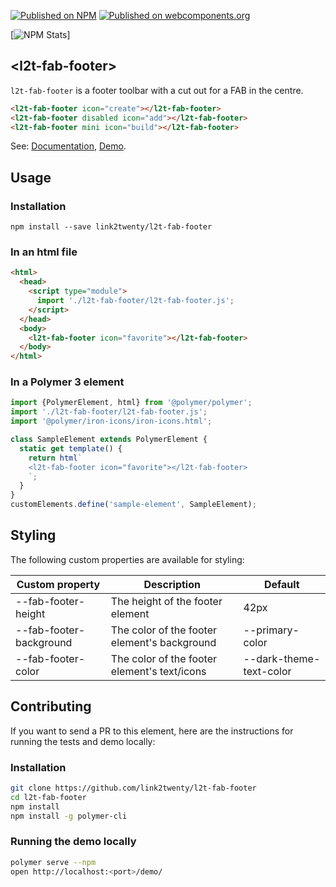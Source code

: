 [![Published on NPM](https://img.shields.io/npm/v/l2t-fab-footer.svg)](https://www.npmjs.com/package/l2t-fab-footer)
[![Published on webcomponents.org](https://img.shields.io/badge/webcomponents.org-published-blue.svg)](https://www.webcomponents.org/element/l2t-fab-footer)

[![NPM Stats](https://nodei.co/npm/l2t-fab-footer.png)]

## &lt;l2t-fab-footer&gt;

`l2t-fab-footer` is a footer toolbar with a cut out for a FAB in the centre.

<!--
```
<custom-element-demo>
  <template>
    <script type="module">
      import 'https://cdn.jsdelivr.net/gh/Link2Twenty/l2t-fab-footer@build/build/bundle.js';
    </script>
    <next-code-block></next-code-block>
  </template>
</custom-element-demo>
```
-->
```html
<l2t-fab-footer icon="create"></l2t-fab-footer>
<l2t-fab-footer disabled icon="add"></l2t-fab-footer>
<l2t-fab-footer mini icon="build"></l2t-fab-footer>
```

See: [Documentation](https://www.webcomponents.org/element/l2t-fab-footer), [Demo](https://www.webcomponents.org/element/l2t-fab-footer/demo/demo/index.html).

## Usage

### Installation

```
npm install --save link2twenty/l2t-fab-footer
```

### In an html file
```html
<html>
  <head>
    <script type="module">
      import './l2t-fab-footer/l2t-fab-footer.js';
    </script>
  </head>
  <body>
    <l2t-fab-footer icon="favorite"></l2t-fab-footer>
  </body>
</html>
```

### In a Polymer 3 element
```js
import {PolymerElement, html} from '@polymer/polymer';
import './l2t-fab-footer/l2t-fab-footer.js';
import '@polymer/iron-icons/iron-icons.html';

class SampleElement extends PolymerElement {
  static get template() {
    return html`
    <l2t-fab-footer icon="favorite"></l2t-fab-footer>
    `;
  }
}
customElements.define('sample-element', SampleElement);
```

## Styling

The following custom properties are available for styling:

| Custom property | Description | Default |
|----------------|-------------|-------------|
| --fab-footer-height | The height of the footer element | 42px |
| --fab-footer-background | The color of the footer element's background | --primary-color |
| --fab-footer-color | The color of the footer element's text/icons | --dark-theme-text-color |

## Contributing
If you want to send a PR to this element, here are
the instructions for running the tests and demo locally:

### Installation
```sh
git clone https://github.com/link2twenty/l2t-fab-footer
cd l2t-fab-footer
npm install
npm install -g polymer-cli
```

### Running the demo locally
```sh
polymer serve --npm
open http://localhost:<port>/demo/
```
